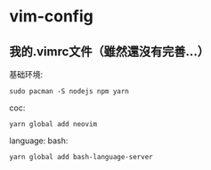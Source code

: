 # vim-config
## 我的.vimrc文件（雖然還沒有完善...）
基础环境:
 ```shell
 sudo pacman -S nodejs npm yarn
 ``` 
coc:
 ```shell
 yarn global add neovim
 ```

language:
   bash:
   ```shell
   yarn global add bash-language-server
   ```

